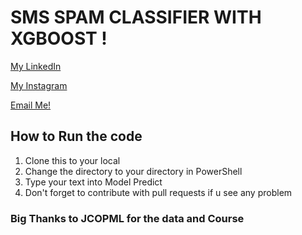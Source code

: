 # SMS SPAM CLASSIFIER WITH XGBOOST !

[My LinkedIn](https://www.linkedin.com/in/wisanggenipw/)

[My Instagram](https://www.instagram.com/icangwpw/)

[Email Me!](mailto:paramusesa.w@gmail.com?subject=Hello!&body=Can%20we%20be%20friend%3F)

## How to Run the code

1. Clone this to your local
2. Change the directory to your directory in PowerShell
3. Type your text into Model Predict
4. Don't forget to contribute with pull requests if u see any problem

### Big Thanks to JCOPML for the data and Course
